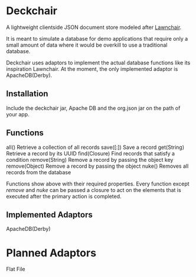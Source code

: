 # Deckchair

A lightweight clientside JSON document store modeled after [Lawnchair](https://github.com/brianleroux/lawnchair).

It is meant to simulate a database for demo applications that require only a small amount of data where it would be overkill to use a traditional database.

Deckchair uses adaptors to implement the actual database functions like its inspiration Lawnchair. At the moment, the only implemented adaptor is ApacheDB(Derby).

## Installation

Include the deckchair jar, Apache DB and the org.json jar on the path of your app.

## Functions

all()			Retrieve a collection of all records
save([:])		Save a record
get(String)		Retrieve a record by its UUID
find(Closure)		Find records that satisfy a condition
remove(String)		Remove a record by passing the object key
remove(Object)		Remove a record by passing the object
nuke()			Removes all records from the database

Functions show above with their required properties. Every function except _remove_ and _nuke_ can be passed a closure to act on the elements that is executed after the primary action is completed.

## Implemented Adaptors
ApacheDB(Derby)

# Planned Adaptors
Flat File


